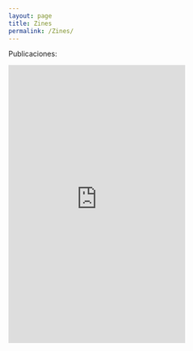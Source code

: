 ```yaml
---
layout: page
title: Zines
permalink: /Zines/
---
```


Publicaciones:


<iframe width='350' height='550' src='https://share.clip-studio.com/es-es/contents/embed?code=1c6125dd-ef71-4374-90b1-85fb8d2604e7' frameborder='0' allowfullscreen></iframe>
